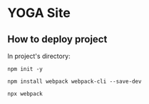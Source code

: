 # YOGA Site

## How to deploy project

In project's directory: 

`npm init -y`

`npm install webpack webpack-cli --save-dev`

`npx webpack`
